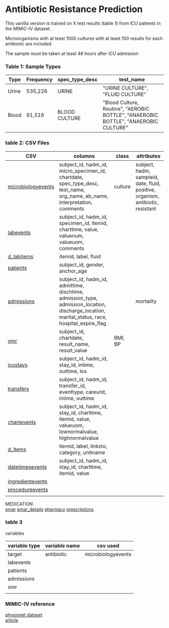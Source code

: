 # Antibiotic Resistance Prediction
This vanilla version is trained on X test results (table 1) from ICU patients in the MIMIC-IV dataset.

Microorganisms with at least 1000 cultures with at least 100 results for each antibiotic are included.


The sample must be taken at least 48 hours after ICU admission
 

### Table 1: Sample Types

|Type|Frequency|spec_type_desc|test_name|
|---|---|---|---|
|Urine|535,226|URINE|"URINE CULTURE", "FLUID CULTURE"|
|Blood|91,516|BLOOD CULTURE|"Blood Culture, Routine", "AEROBIC BOTTLE", "ANAEROBIC BOTTLE", "ANAEROBIC CULTURE"|

### table 2: CSV Files

|CSV|columns|class|attributes|
|---|---|---|---|
|[microbiologyevents](https://mimic.mit.edu/docs/iv/modules/hosp/microbiologyevents)|subject_id, hadm_id, micro_specimen_id, chartdate, spec_type_desc, test_name, org_name, ab_name, interpretation, comments|culture|subject, hadm, sampleid, date, fluid, positive, organism, antibiotic, resistant|
|[labevents](https://mimic.mit.edu/docs/iv/modules/hosp/labevents)|subject_id, hadm_id, specimen_id, itemid, charttime, value, valuenum, valueuom, comments||
|[d_labitems](https://mimic.mit.edu/docs/iv/modules/hosp/d_labitems)|itemid, label, fluid|||
|[patients](https://mimic.mit.edu/docs/iv/modules/hosp/patients)|subject_id, gender, anchor_age|||
|[admissions](https://mimic.mit.edu/docs/iv/modules/hosp/admissions)|subject_id, hadm_id, admittime, dischtime, admission_type, admission_location, discharge_location, marital_status, race, hospital_expire_flag||mortality|
|[omr](https://mimic.mit.edu/docs/iv/modules/hosp/omr)|subject_id, chartdate, result_name, result_value|BMI, BP||
|[icustays](https://mimic.mit.edu/docs/iv/modules/icu/icustays)|subject_id, hadm_id, stay_id, intime, outtime, los|||
|[transfers](https://mimic.mit.edu/docs/iv/modules/hosp/transfers)|subject_id, hadm_id, transfer_id, eventtype, careunit, intime, outtime|||
|[chartevents](https://mimic.mit.edu/docs/iv/modules/icu/chartevents)|subject_id, hadm_id, stay_id, charttime, itemid, value, valueuom, lownormalvalue, highnormalvalue|||
|[d_items](https://mimic.mit.edu/docs/iv/modules/icu/d_items)|itemid, label, linksto, category, unitname|||
|[datetimesevents](https://mimic.mit.edu/docs/iv/modules/icu/datetimesevents)|subject_id, hadm_id, stay_id, charttime, itemid, value|||
|[ingredientevents](https://mimic.mit.edu/docs/iv/modules/icu/ingredientevents)||||
|[procedureevents](https://mimic.mit.edu/docs/iv/modules/icu/procedureevents)||||
|||||


MEDICATION <br />
[emar](https://mimic.mit.edu/docs/iv/modules/hosp/emar)
[emar_details](https://mimic.mit.edu/docs/iv/modules/hosp/emar_details)
[pharmacy](https://mimic.mit.edu/docs/iv/modules/hosp/pharmacy)
[prescriptions](https://mimic.mit.edu/docs/iv/modules/hosp/prescriptions)


### table 3
variables

|variable type|variable name|csv used|
|---|---|---|
|target|antibiotic|microbiologyevents|
|labevents|||
|patients|||
|admissions|||
|omr|||
||||


### MIMIC-IV reference
[physionet dataset](https://physionet.org/content/mimiciv/2.2/) <br />
[article](https://www.nature.com/articles/s41597-022-01899-x)

